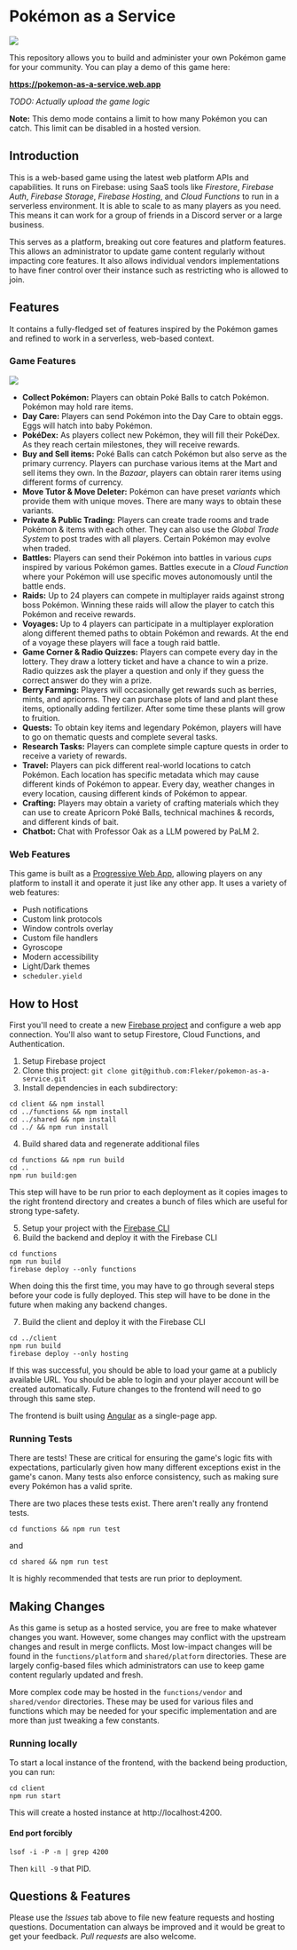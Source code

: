 # Pokémon as a Service

![](/images/null144.png)

This repository allows you to build and administer your own Pokémon game for your community. You can play a demo of this game here:

**https://pokemon-as-a-service.web.app**

_TODO: Actually upload the game logic_

**Note:** This demo mode contains a limit to how many Pokémon you can catch. This limit can be disabled in a hosted version.

## Introduction

This is a web-based game using the latest web platform APIs and capabilities. It runs on Firebase: using SaaS tools like _Firestore_, _Firebase Auth_, _Firebase Storage_, _Firebase Hosting_, and _Cloud Functions_ to run in a serverless environment. It is able to scale to as many players as you need. This means it can work for a group of friends in a Discord server or a large business.

This serves as a platform, breaking out core features and platform features. This allows an administrator to update game content regularly without impacting core features. It also allows individual vendors implementations to have finer control over their instance such as restricting who is allowed to join.

## Features

It contains a fully-fledged set of features inspired by the Pokémon games and refined to work in a serverless, web-based context.

### Game Features

![](/images//screenshot2.png)

* **Collect Pokémon:** Players can obtain Poké Balls to catch Pokémon. Pokémon may hold rare items.
* **Day Care:** Players can send Pokémon into the Day Care to obtain eggs. Eggs will hatch into baby Pokémon.
* **PokéDex:** As players collect new Pokémon, they will fill their PokéDex. As they reach certain milestones, they will receive rewards.
* **Buy and Sell items:** Poké Balls can catch Pokémon but also serve as the primary currency. Players can purchase various items at the Mart and sell items they own. In the _Bazaar_, players can obtain rarer items using different forms of currency.
* **Move Tutor & Move Deleter:** Pokémon can have preset _variants_ which provide them with unique moves. There are many ways to obtain these variants.
* **Private & Public Trading:** Players can create trade rooms and trade Pokémon & items with each other. They can also use the _Global Trade System_ to post trades with all players. Certain Pokémon may evolve when traded.
* **Battles:** Players can send their Pokémon into battles in various _cups_ inspired by various Pokémon games. Battles execute in a _Cloud Function_ where your Pokémon will use specific moves autonomously until the battle ends.
* **Raids:** Up to 24 players can compete in multiplayer raids against strong boss Pokémon. Winning these raids will allow the player to catch this Pokémon and receive rewards.
* **Voyages:** Up to 4 players can participate in a multiplayer exploration along different themed paths to obtain Pokémon and rewards. At the end of a voyage these players will face a tough raid battle.
* **Game Corner & Radio Quizzes:** Players can compete every day in the lottery. They draw a lottery ticket and have a chance to win a prize. Radio quizzes ask the player a question and only if they guess the correct answer do they win a prize.
* **Berry Farming:** Players will occasionally get rewards such as berries, mints, and apricorns. They can purchase plots of land and plant these items, optionally adding fertilizer. After some time these plants will grow to fruition.
* **Quests:** To obtain key items and legendary Pokémon, players will have to go on thematic quests and complete several tasks.
* **Research Tasks:** Players can complete simple capture quests in order to receive a variety of rewards.
* **Travel:** Players can pick different real-world locations to catch Pokémon. Each location has specific metadata which may cause different kinds of Pokémon to appear. Every day, weather changes in every location, causing different kinds of Pokémon to appear.
* **Crafting:** Players may obtain a variety of crafting materials which they can use to create Apricorn Poké Balls, technical machines & records, and different kinds of bait.
* **Chatbot:** Chat with Professor Oak as a LLM powered by PaLM 2.

### Web Features

This game is built as a [Progressive Web App](https://web.dev/explore/progressive-web-apps), allowing players on any platform to install it and operate it just like any other app. It uses a variety of web features:

* Push notifications
* Custom link protocols
* Window controls overlay
* Custom file handlers
* Gyroscope
* Modern accessibility
* Light/Dark themes
* `scheduler.yield`

## How to Host

First you'll need to create a new [Firebase project](https://console.firebase.google.com/) and configure a web app connection. You'll also want to setup Firestore, Cloud Functions, and Authentication.

1. Setup Firebase project
2. Clone this project: `git clone git@github.com:Fleker/pokemon-as-a-service.git`
3. Install dependencies in each subdirectory:

```
cd client && npm install
cd ../functions && npm install
cd ../shared && npm install
cd ../ && npm run install
```

4. Build shared data and regenerate additional files

```
cd functions && npm run build
cd ..
npm run build:gen
```

This step will have to be run prior to each deployment as it copies images to the right frontend directory and creates a bunch of files which are useful for strong type-safety.

5. Setup your project with the [Firebase CLI](https://firebaseopensource.com/projects/firebase/firebase-tools/)
6. Build the backend and deploy it with the Firebase CLI

```
cd functions
npm run build
firebase deploy --only functions
```

When doing this the first time, you may have to go through several steps before your code is fully deployed. This step will have to be done in the future when making any backend changes.

7. Build the client and deploy it with the Firebase CLI

```
cd ../client
npm run build
firebase deploy --only hosting
```

If this was successful, you should be able to load your game at a publicly available URL. You should be able to login and your player account will be created automatically. Future changes to the frontend will need to go through this same step.

The frontend is built using [Angular](https://angular.io) as a single-page app.

### Running Tests

There are tests! These are critical for ensuring the game's logic fits with expectations, particularly given how many different exceptions exist in the game's canon. Many tests also enforce consistency, such as making sure every Pokémon has a valid sprite.

There are two places these tests exist. There aren't really any frontend tests.

```
cd functions && npm run test
```

and

```
cd shared && npm run test
```

It is highly recommended that tests are run prior to deployment.

## Making Changes

As this game is setup as a hosted service, you are free to make whatever changes you want. However, some changes may conflict with the upstream changes and result in merge conflicts. Most low-impact changes will be found in the `functions/platform` and `shared/platform` directories. These are largely config-based files which administrators can use to keep game content regularly updated and fresh.

More complex code may be hosted in the `functions/vendor` and `shared/vendor` directories. These may be used for various files and functions which may be needed for your specific implementation and are more than just tweaking a few constants.

### Running locally

To start a local instance of the frontend, with the backend being production, you can run:

```
cd client
npm run start
```

This will create a hosted instance at http://localhost:4200.

#### End port forcibly
`lsof -i -P -n | grep 4200`

Then `kill -9` that PID.

## Questions & Features

Please use the _Issues_ tab above to file new feature requests and hosting questions. Documentation can always be improved and it would be great to get your feedback. _Pull requests_ are also welcome.
